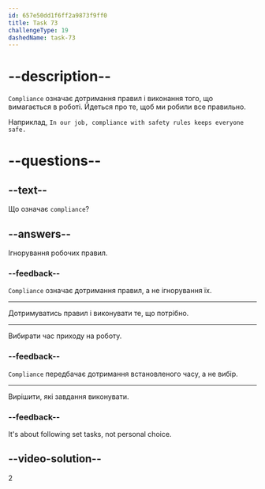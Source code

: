 ```yaml
---
id: 657e50dd1f6ff2a9873f9ff0
title: Task 73
challengeType: 19
dashedName: task-73
---
```


# --description--

`Compliance` означає дотримання правил і виконання того, що вимагається в роботі. Йдеться про те, щоб ми робили все правильно.

Наприклад, `In our job, compliance with safety rules keeps everyone safe.`


# --questions--

## --text--

Що означає `compliance`?

## --answers--

Ігнорування робочих правил.

### --feedback--

`Compliance` означає дотримання правил, а не ігнорування їх.

---

Дотримуватись правил і виконувати те, що потрібно.

---

Вибирати час приходу на роботу.

### --feedback--

`Compliance` передбачає дотримання встановленого часу, а не вибір.

---

Вирішити, які завдання виконувати.

### --feedback--

It's about following set tasks, not personal choice.

## --video-solution--

2
